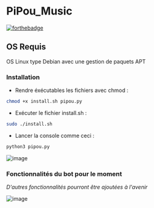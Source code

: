 # PiPou_Music

[![forthebadge](http://forthebadge.com/images/badges/built-with-love.svg)](http://forthebadge.com)

## OS Requis
OS Linux type Debian avec une gestion de paquets APT

### Installation

- Rendre éxécutables les fichiers avec chmod :
```bash
chmod +x install.sh pipou.py
```
- Exécuter le fichier install.sh :
```bash
sudo ./install.sh
```
- Lancer la console comme ceci :
```bash
python3 pipou.py
```
![image](https://github.com/user-attachments/assets/abe2025d-ca52-4e54-b148-e7abcca156b8)

### Fonctionnalités du bot pour le moment
*D'autres fonctionnalités pourront être ajoutées à l'avenir*

![image](https://github.com/user-attachments/assets/2265524a-e00d-464a-aded-d3513294a040)
